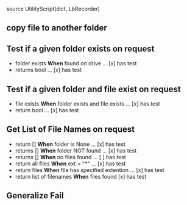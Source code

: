 
source UtilityScript(dict, LbRecorder)

## copy file to another folder
## Test if a given folder exists on request
* folder exists __When__ found on drive ... [x] has test
* returns bool ... [x] has test
## Test if a given folder and file exist on request
* file exists __When__ folder exists and file exists ... [x] has test
* return bool ... [x] has test
## Get List of File Names on request
* return [] __When__ folder is None ... [x] has test
* returns [] __When__ folder NOT found ... [x] has test
* returns [] __When__ no files found ... [ ] has test
* return all files __When__ ext = "*" ... [x] has test
* return files __When__ file has specified extention ... [x] has test
* return list of filenames __When__ files found [x] has test
## Generalize Fail
